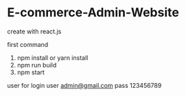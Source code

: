 # E-commerce-Admin-Website
create with react.js

first command
1. npm install or yarn install
2. npm run build
3. npm start

user for login
user admin@gmail.com
pass 123456789

